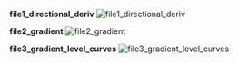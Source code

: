 **file1_directional_deriv**
![file1_directional_deriv](https://github.com/nishanpoojary/FSF-mathematics-python-code-archive/blob/master/FSF-2020/calculus-of-several-variables/multivariable-functions-and-paritial-derivatives/directional-derivatives/gifs/file1_directional_deriv.gif)

**file2_gradient**
![file2_gradient](https://github.com/nishanpoojary/FSF-mathematics-python-code-archive/blob/master/FSF-2020/calculus-of-several-variables/multivariable-functions-and-paritial-derivatives/directional-derivatives/gifs/file2_gradient.gif)

**file3_gradient_level_curves**
![file3_gradient_level_curves](https://github.com/nishanpoojary/FSF-mathematics-python-code-archive/blob/master/FSF-2020/calculus-of-several-variables/multivariable-functions-and-paritial-derivatives/directional-derivatives/gifs/file3_gradient_level_curves.gif)
